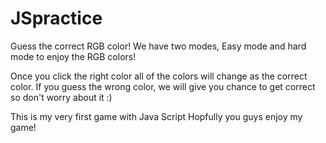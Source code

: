 # JSpractice

Guess the correct RGB color! 
We have two modes, Easy mode and hard mode to enjoy the RGB colors!

Once you click the right color all of the colors will change as the correct color.
If you guess the wrong color, we will give you chance to get correct so don't worry about it :)

This is my very first game with Java Script
Hopfully you guys enjoy my game! 


